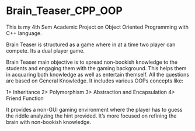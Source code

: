 # Brain_Teaser_CPP_OOP

This is my 4th Sem Academic Project on Object Oriented Programming with C++ language.

Brain Teaser is structured as a game where in at a time two player can compete. Its a dual player game.

Brain Teaser main objective is to spread non-bookish knowledge to the students and engaging them with the gaming background. This helps them in acquaring both knowledge as well as entertain themself. All the questions are based on General Knowledge.
It includes various OOPs concepts like:

1> Inheritance
2> Polymorphism
3> Abstraction and Encapsulation
4> Friend Function


It provides a non-GUI gaming environment where the player has to guess the riddle analyzing the hint provided. It’s more focused on refining the brain with non-bookish knowledge.